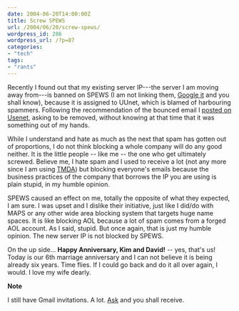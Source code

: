 ```yaml
---
date: 2004-06-20T14:00:00Z
title: Screw SPEWS
url: /2004/06/20/screw-spews/
wordpress_id: 286
wordpress_url: /?p=87
categories:
- "tech"
tags:
- "rants"
---
```


Recently I found out that my existing server IP---the server I am moving away from---is banned on SPEWS (I am not linking them, <a href="http://www.google.com/search?q=spews" title="Google query for SPEWS">Google it</a> and you shall know), because it is assigned to UUnet, which is blamed of harbouring spammers. Following the recommendation of the bounced email I <a href="http://goo.gl/Atxoy" title="My post on news.admin.net-abuse.email">posted on Usenet</a>, asking to be removed, without knowing at that time that it was something out of my hands.

While I understand and hate as much as the next that spam has gotten out of proportions, I do not think blocking a whole company will do any good neither. It is the little people -- like me -- the one who get ultimately screwed. Believe me, I hate spam and I used to receive a lot (not any more since I am using <a href="http://www.tmda.net/" title="Tagged Message Delivery Agent">TMDA</a>) but blocking everyone's emails because the business practices of the company that borrows the IP you are using is plain stupid, in my humble opinion.

SPEWS caused an effect on me, totally the opposite of what they expected, I am sure. I was upset and I dislike their initiative, just like I did/do with MAPS or any other wide area blocking system that targets huge name spaces. It is like blocking AOL because a lot of spam comes from a forged AOL account. As I said, stupid. But once again, that is just my humble opinion. The new server IP is not blocked by SPEWS.

On the up side... <strong>Happy Anniversary, Kim and David!</strong> -- yes, that's us! Today is our 6th marriage anniversary and I can not believe it is being already six years. Time flies. If I could go back and do it all over again, I would. I love my wife dearly.

<strong class="note_update">Note</strong>

I still have Gmail invitations. A lot. <a href="mailto:david@collantes.us?Subject=Give me Gmail!" title="Contact">Ask</a> and you shall receive.